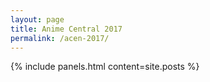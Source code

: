 ```yaml
---
layout: page
title: Anime Central 2017
permalink: /acen-2017/
---
```


{% include panels.html content=site.posts %}
